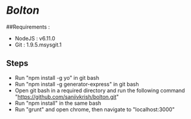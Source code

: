 # _Bolton_

##Requirements :
- NodeJS      : v6.11.0
- Git         : 1.9.5.msysgit.1

## Steps
- Run "npm install -g yo" in git bash
- Run "npm install -g generator-express" in git bash
- Open git bash in a required directory and run the following command
  "https://github.com/sanjivkrish/bolton.git"
- Run "npm install" in the same bash
- Run "grunt" and open chrome, then navigate to "localhost:3000"
